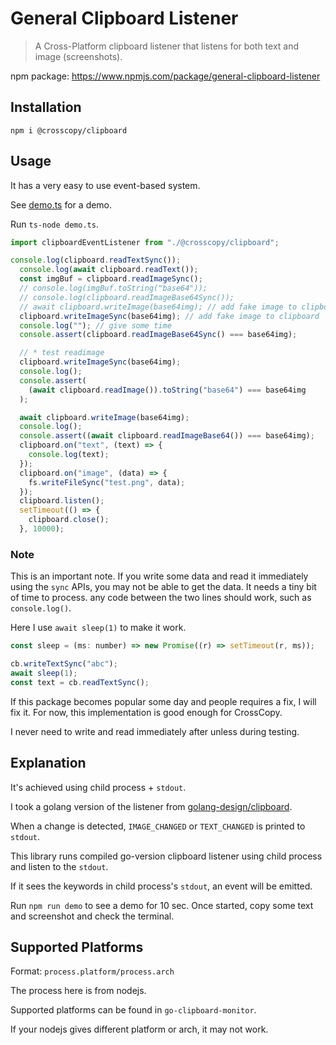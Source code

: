 # General Clipboard Listener

> A Cross-Platform clipboard listener that listens for both text and image (screenshots).

npm package: https://www.npmjs.com/package/general-clipboard-listener

## Installation

`npm i @crosscopy/clipboard`

## Usage

It has a very easy to use event-based system.

See [demo.ts](./demo.ts) for a demo.

Run `ts-node demo.ts`.

```ts
import clipboardEventListener from "./@crosscopy/clipboard";

console.log(clipboard.readTextSync());
  console.log(await clipboard.readText());
  const imgBuf = clipboard.readImageSync();
  // console.log(imgBuf.toString("base64"));
  // console.log(clipboard.readImageBase64Sync());
  // await clipboard.writeImage(base64img); // add fake image to clipboard
  clipboard.writeImageSync(base64img); // add fake image to clipboard
  console.log(""); // give some time
  console.assert(clipboard.readImageBase64Sync() === base64img);

  // * test readimage
  clipboard.writeImageSync(base64img);
  console.log();
  console.assert(
    (await clipboard.readImage()).toString("base64") === base64img
  );

  await clipboard.writeImage(base64img);
  console.log();
  console.assert((await clipboard.readImageBase64()) === base64img);
  clipboard.on("text", (text) => {
    console.log(text);
  });
  clipboard.on("image", (data) => {
    fs.writeFileSync("test.png", data);
  });
  clipboard.listen();
  setTimeout(() => {
    clipboard.close();
  }, 10000);
```

### Note

This is an important note. If you write some data and read it immediately using the `sync` APIs, you may not be able to get the data.
It needs a tiny bit of time to process. any code between the two lines should work, such as `console.log()`.

Here I use `await sleep(1)` to make it work.

```js
const sleep = (ms: number) => new Promise((r) => setTimeout(r, ms));

cb.writeTextSync("abc");
await sleep(1);
const text = cb.readTextSync();
```

If this package becomes popular some day and people requires a fix, I will fix it. For now, this implementation is good enough for CrossCopy.

I never need to write and read immediately after unless during testing.

## Explanation

It's achieved using child process + `stdout`. 

I took a golang version of the listener from [golang-design/clipboard](https://github.com/golang-design/clipboard). 

When a change is detected, `IMAGE_CHANGED` or `TEXT_CHANGED` is printed to `stdout`. 

This library runs compiled go-version clipboard listener using child process and listen to the `stdout`.

If it sees the keywords in child process's `stdout`, an event will be emitted. 

Run `npm run demo` to see a demo for 10 sec. Once started, copy some text and screenshot and check the terminal.


## Supported Platforms

Format: `process.platform/process.arch`

The process here is from nodejs.

Supported platforms can be found in `go-clipboard-monitor`.

If your nodejs gives different platform or arch, it may not work.